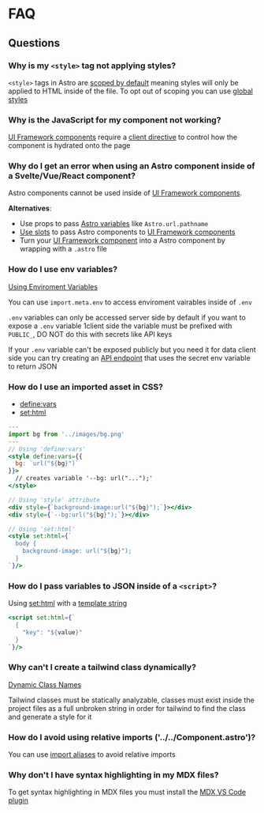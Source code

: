 # FAQ

## Questions

### Why is my `<style>` tag not applying styles?

`<style>` tags in Astro are [scoped by default](https://docs.astro.build/en/guides/styling/#scoped-styles) meaning styles will only be applied to HTML inside of the file. To opt out of scoping you can use [global styles](https://docs.astro.build/en/guides/styling/#global-styles)

### Why is the JavaScript for my component not working?

[UI Framework components](https://docs.astro.build/en/core-concepts/framework-components/) require a [client directive](https://docs.astro.build/en/reference/directives-reference/#client-directives) to control how the component is hydrated onto the page

### Why do I get an error when using an Astro component inside of a Svelte/Vue/React component?

Astro components cannot be used inside of [UI Framework components](https://docs.astro.build/en/core-concepts/framework-components/).

**Alternatives**:

- Use props to pass [Astro variables](https://docs.astro.build/en/reference/api-reference/#astro-global) like `Astro.url.pathname`
- [Use slots](https://docs.astro.build/en/core-concepts/astro-components/#slots) to pass Astro components to [UI Framework components](https://docs.astro.build/en/core-concepts/framework-components/)
- Turn your [UI Framework component](https://docs.astro.build/en/core-concepts/framework-components/) into a Astro component by wrapping with a `.astro` file

### How do I use env variables?

[Using Enviroment Variables](https://docs.astro.build/en/guides/environment-variables/#getting-environment-variables)

You can use `import.meta.env` to access enviroment vairables inside of `.env`

`.env` variables can only be accessed server side by default if you want to expose a `.env` variable 1client side the variable must be prefixed with `PUBLIC_`, DO NOT do this with secrets like API keys

If your `.env` variable can't be exposed publicly but you need it for data client side you can try creating an [API endpoint](https://docs.astro.build/en/core-concepts/endpoints) that uses the secret env variable to return JSON

### How do I use an imported asset in CSS?

- [define:vars](https://docs.astro.build/en/reference/directives-reference/#definevars)
- [set:html](https://docs.astro.build/en/reference/directives-reference/#sethtml)

```jsx
---
import bg from '../images/bg.png'
---
// Using 'define:vars'
<style define:vars={{
  bg: `url("${bg}")` 
}}>
  // creates variable '--bg: url("...");'
</style>

// Using 'style' attribute
<div style={`background-image:url("${bg}");`}></div>
<div style={`--bg:url("${bg}");`}></div>

// Using 'set:html'
<style set:html={`
  body {
    background-image: url("${bg}");
  }
`}/>
```

### How do I pass variables to JSON inside of a `<script>`?

Using [set:html](https://docs.astro.build/en/reference/directives-reference/#sethtml) with a [template string](https://developer.mozilla.org/en-US/docs/Web/JavaScript/Reference/Template_literals)

```jsx
<script set:html={`
  {
    "key": "${value}"
  }
`}/>
```

### Why can't I create a tailwind class dynamically?

[Dynamic Class Names](https://tailwindcss.com/docs/content-configuration#dynamic-class-names)

Tailwind classes must be statically analyzable, classes must exist inside the project files as a full unbroken string in order for tailwind to find the class and generate a style for it

### How do I avoid using relative imports ('../../Component.astro')?

You can use [import aliases](https://docs.astro.build/en/guides/typescript/#import-aliases) to avoid relative imports

### Why don't I have syntax highlighting in my MDX files?

To get syntax highlighting in MDX files you must install the [MDX VS Code plugin](https://marketplace.visualstudio.com/items?itemName=unifiedjs.vscode-mdx)
